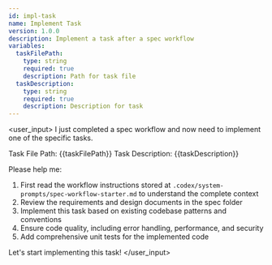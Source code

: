 ```yaml
---
id: impl-task
name: Implement Task
version: 1.0.0
description: Implement a task after a spec workflow
variables:
  taskFilePath:
    type: string
    required: true
    description: Path for task file
  taskDescription:
    type: string
    required: true
    description: Description for task
---
```

<user_input>
I just completed a spec workflow and now need to implement one of the specific tasks.

Task File Path: {{taskFilePath}}
Task Description: {{taskDescription}}

Please help me:

1. First read the workflow instructions stored at `.codex/system-prompts/spec-workflow-starter.md` to understand the complete context
2. Review the requirements and design documents in the spec folder
3. Implement this task based on existing codebase patterns and conventions
4. Ensure code quality, including error handling, performance, and security
5. Add comprehensive unit tests for the implemented code

Let's start implementing this task!
</user_input>
